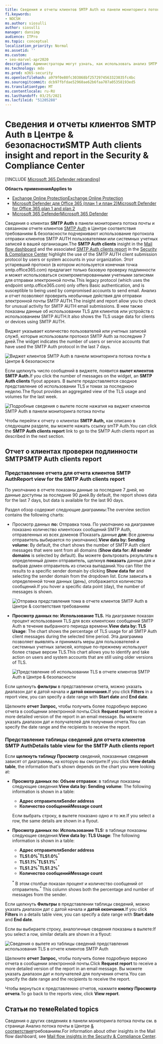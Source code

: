 ```yaml
---
title: Сведения и отчеты клиентов SMTP Auth на панели мониторинга потока почты
f1.keywords:
- NOCSH
ms.author: siosulli
author: siosulli
manager: dansimp
audience: ITPro
ms.topic: conceptual
localization_priority: Normal
ms.assetid: ''
ms.custom:
- seo-marvel-apr2020
description: Администраторы могут узнать, как использовать анализ SMTP Auth и отчет в панели мониторинга потока почты в Центре соответствия требованиям & безопасности для мониторинга отправителей электронной почты в своей организации, которые используют проверку подлинности SMTP (SMTP AUTH) для отправки сообщений электронной почты.
ms.technology: mdo
ms.prod: m365-security
ms.openlocfilehash: a979f0e80fc303868bf2572974563323035fc4bc
ms.sourcegitcommit: dcb97fbfdae52960ae62b6faa707a05358193ed5
ms.translationtype: MT
ms.contentlocale: ru-RU
ms.lasthandoff: 03/25/2021
ms.locfileid: "51205288"
---
```

# <a name="smtp-auth-clients-insight-and-report-in-the-security--compliance-center"></a><span data-ttu-id="1ff9b-103">Сведения и отчеты клиентов SMTP Auth в Центре & безопасности</span><span class="sxs-lookup"><span data-stu-id="1ff9b-103">SMTP Auth clients insight and report in the Security & Compliance Center</span></span>

[!INCLUDE [Microsoft 365 Defender rebranding](../includes/microsoft-defender-for-office.md)]

<span data-ttu-id="1ff9b-104">**Область применения**</span><span class="sxs-lookup"><span data-stu-id="1ff9b-104">**Applies to**</span></span>
- [<span data-ttu-id="1ff9b-105">Exchange Online Protection</span><span class="sxs-lookup"><span data-stu-id="1ff9b-105">Exchange Online Protection</span></span>](exchange-online-protection-overview.md)
- [<span data-ttu-id="1ff9b-106">Microsoft Defender для Office 365 (план 1 и план 2)</span><span class="sxs-lookup"><span data-stu-id="1ff9b-106">Microsoft Defender for Office 365 plan 1 and plan 2</span></span>](defender-for-office-365.md)
- [<span data-ttu-id="1ff9b-107">Microsoft 365 Defender</span><span class="sxs-lookup"><span data-stu-id="1ff9b-107">Microsoft 365 Defender</span></span>](../defender/microsoft-365-defender.md)

<span data-ttu-id="1ff9b-108">Сведения о клиентах **SMTP Auth** в панели мониторинга потока почты [](https://protection.office.com) и связанном отчете клиентов [](mail-flow-insights-v2.md) [SMTP Auth](#smtp-auth-clients-report) в Центре соответствия требованиям & безопасности подчеркивают использование протокола отправки клиентов SMTP AUTH пользователями или системных учетных записей в вашей организации.</span><span class="sxs-lookup"><span data-stu-id="1ff9b-108">The **SMTP Auth clients** insight in the [Mail flow dashboard](mail-flow-insights-v2.md) and the associated [SMTP Auth clients report](#smtp-auth-clients-report) in the [Security & Compliance Center](https://protection.office.com) highlight the use of the SMTP AUTH client submission protocol by users or system accounts in your organization.</span></span> <span data-ttu-id="1ff9b-109">Этот устаревший протокол (в котором используется конечная точка smtp.office365.com) предлагает только базовую проверку подлинности и может использоваться скомпрометированными учетными записями для отправки электронной почты.</span><span class="sxs-lookup"><span data-stu-id="1ff9b-109">This legacy protocol (which uses the endpoint smtp.office365.com) only offers Basic authentication, and is susceptible to being used by compromised accounts to send email.</span></span> <span data-ttu-id="1ff9b-110">Анализ и отчет позволяют проверить необычные действия для отправки электронной почты SMTP AUTH.</span><span class="sxs-lookup"><span data-stu-id="1ff9b-110">The insight and report allow you to check for unusual activity for SMTP AUTH email submissions.</span></span> <span data-ttu-id="1ff9b-111">В нем также показаны данные об использовании TLS для клиентов или устройств с использованием SMTP AUTH.</span><span class="sxs-lookup"><span data-stu-id="1ff9b-111">It also shows the TLS usage data for clients or devices using SMTP AUTH.</span></span>

<span data-ttu-id="1ff9b-112">Виджет указывает количество пользователей или учетных записей служб, которые использовали протокол SMTP Auth за последние 7 дней.</span><span class="sxs-lookup"><span data-stu-id="1ff9b-112">The widget indicates the number of users or service accounts that have used the SMTP Auth protocol in the last 7 days.</span></span>

![Виджет клиентов SMTP Auth в панели мониторинга потока почты в Центре & безопасности](../../media/mfi-smtp-auth-clients-report-widget.png)

<span data-ttu-id="1ff9b-114">Если щелкнуть число сообщений в виджете, появится **вылет клиентов SMTP Auth.**</span><span class="sxs-lookup"><span data-stu-id="1ff9b-114">If you click the number of messages on the widget, an **SMTP Auth clients** flyout appears.</span></span> <span data-ttu-id="1ff9b-115">В вылете предоставляется сводное представление об использовании TLS и томах за последнюю неделю.</span><span class="sxs-lookup"><span data-stu-id="1ff9b-115">The flyout provides an aggregated view of the TLS usage and volumes for the last week.</span></span>

![Подробные сведения о вылете после нажатия на виджет клиентов SMTP Auth в панели мониторинга потока почты](../../media/mfi-smtp-auth-clients-report-details.png)

<span data-ttu-id="1ff9b-117">Чтобы перейти к отчету о клиентах **SMTP Auth,** как описано в следующем разделе, вы можете нажать ссылку smTP Auth.</span><span class="sxs-lookup"><span data-stu-id="1ff9b-117">You can click the **SMTP Auth clients report** link to go to the SMTP Auth clients report as described in the next section.</span></span>

## <a name="smtp-auth-clients-report"></a><span data-ttu-id="1ff9b-118">Отчет о клиентах проверки подлинности SMTP</span><span class="sxs-lookup"><span data-stu-id="1ff9b-118">SMTP Auth clients report</span></span>

### <a name="report-view-for-the-smtp-auth-clients-report"></a><span data-ttu-id="1ff9b-119">Представление отчета для отчета клиентов SMTP Auth</span><span class="sxs-lookup"><span data-stu-id="1ff9b-119">Report view for the SMTP Auth clients report</span></span>

<span data-ttu-id="1ff9b-120">По умолчанию в отчете показаны данные за последние 7 дней, но данные доступны за последние 90 дней.</span><span class="sxs-lookup"><span data-stu-id="1ff9b-120">By default, the report shows data for the last 7 days, but data is available for the last 90 days.</span></span>

<span data-ttu-id="1ff9b-121">Раздел обзор содержит следующие диаграммы:</span><span class="sxs-lookup"><span data-stu-id="1ff9b-121">The overview section contains the following charts:</span></span>

- <span data-ttu-id="1ff9b-122">Просмотр данных **по:** Отправка тома. По умолчанию на диаграмме показано количество клиентских сообщений SMTP Auth, отправленных из всех доменов (Показать данные **для:** Все домены отправитель выбирается по умолчанию).</span><span class="sxs-lookup"><span data-stu-id="1ff9b-122">**View data by: Sending volume**: By default, the chart shows the number of SMTP Auth client messages that were sent from all domains (**Show data for: All sender domains** is selected by default).</span></span> <span data-ttu-id="1ff9b-123">Вы можете фильтровать результаты в определенный домен отправитель, щелкнув **показать** данные для и выбрав домен отправитель из списка выпаданий.</span><span class="sxs-lookup"><span data-stu-id="1ff9b-123">You can filter the results to a specific sender domain by clicking **Show data for** and selecting the sender domain from the dropdown list.</span></span> <span data-ttu-id="1ff9b-124">Если зависать в определенной точке данных (день), отображается количество сообщений.</span><span class="sxs-lookup"><span data-stu-id="1ff9b-124">If you hover a specific data point (day), the number of messages is shown.</span></span>

  ![Отправка представления тома в отчете клиентов SMTP Auth в Центре & соответствия требованиям](../../media/mfi-smtp-auth-clients-report-sending-volume-view.png)

- <span data-ttu-id="1ff9b-126">**Просмотр данных по: Использование TLS.** На диаграмме показан процент использования TLS для всех клиентских сообщений SMTP Auth в течение выбранного периода времени.</span><span class="sxs-lookup"><span data-stu-id="1ff9b-126">**View data by: TLS Usage**: The chart shows the percentage of TLS usage for all SMTP Auth client messages during the selected time period.</span></span> <span data-ttu-id="1ff9b-127">Эта диаграмма позволяет выявлять и принимать меры для пользователей и системных учетных записей, которые по-прежнему используют более старые версии TLS.</span><span class="sxs-lookup"><span data-stu-id="1ff9b-127">This chart allows you to identify and take action on users and system accounts that are still using older versions of TLS.</span></span>

  ![Представление об использовании TLS в отчете клиентов SMTP Auth в Центре & безопасности](../../media/mfi-smtp-auth-clients-report-tls-usage-view.png)

<span data-ttu-id="1ff9b-129">Если щелкнуть **фильтры** в представлении отчета, можно указать диапазон дат **с** датой начала и **датой окончания.**</span><span class="sxs-lookup"><span data-stu-id="1ff9b-129">If you click **Filters** in a report view, you can specify a date range with **Start date** and **End date**.</span></span>

<span data-ttu-id="1ff9b-130">Щелкните **отчет Запрос,** чтобы получить более подробную версию отчета в сообщении электронной почты.</span><span class="sxs-lookup"><span data-stu-id="1ff9b-130">Click **Request report** to receive a more detailed version of the report in an email message.</span></span> <span data-ttu-id="1ff9b-131">Вы можете указать диапазон дат и получателей для получения отчета.</span><span class="sxs-lookup"><span data-stu-id="1ff9b-131">You can specify the date range and the recipients to receive the report.</span></span>

### <a name="details-table-view-for-the-smtp-auth-clients-report"></a><span data-ttu-id="1ff9b-132">Представление таблицы сведений для отчета клиентов SMTP Auth</span><span class="sxs-lookup"><span data-stu-id="1ff9b-132">Details table view for the SMTP Auth clients report</span></span>

<span data-ttu-id="1ff9b-133">Если **щелкнуть таблицу Просмотр** сведений, показанные сведения зависят от диаграммы, на которую вы смотрите:</span><span class="sxs-lookup"><span data-stu-id="1ff9b-133">If you click **View details table**, the information that's shown depends on the chart you were looking at:</span></span>

- <span data-ttu-id="1ff9b-134">**Просмотр данных по: Объем отправки:** в таблице показаны следующие сведения:</span><span class="sxs-lookup"><span data-stu-id="1ff9b-134">**View data by: Sending volume**: The following information is shown in a table:</span></span>

  - <span data-ttu-id="1ff9b-135">**Адрес отправителя**</span><span class="sxs-lookup"><span data-stu-id="1ff9b-135">**Sender address**</span></span>
  - <span data-ttu-id="1ff9b-136">**Количество сообщений**</span><span class="sxs-lookup"><span data-stu-id="1ff9b-136">**Message count**</span></span>

  <span data-ttu-id="1ff9b-137">Если выбрать строку, в вылете показано одно и то же.</span><span class="sxs-lookup"><span data-stu-id="1ff9b-137">If you select a row, the same details are shown in a flyout.</span></span>

- <span data-ttu-id="1ff9b-138">**Просмотр данных по: Использование TLS:** в таблице показаны следующие сведения:</span><span class="sxs-lookup"><span data-stu-id="1ff9b-138">**View data by: TLS Usage**: The following information is shown in a table:</span></span>

  - <span data-ttu-id="1ff9b-139">**Адрес отправителя**</span><span class="sxs-lookup"><span data-stu-id="1ff9b-139">**Sender address**</span></span>
  - <span data-ttu-id="1ff9b-140">**TLS1.0%**<sup>\*</sup></span><span class="sxs-lookup"><span data-stu-id="1ff9b-140">**TLS1.0%**<sup>\*</sup></span></span>
  - <span data-ttu-id="1ff9b-141">**TLS1.1%**<sup>\*</sup></span><span class="sxs-lookup"><span data-stu-id="1ff9b-141">**TLS1.1%**<sup>\*</sup></span></span>
  - <span data-ttu-id="1ff9b-142">**TLS1.2%**<sup>\*</sup></span><span class="sxs-lookup"><span data-stu-id="1ff9b-142">**TLS1.2%**<sup>\*</sup></span></span>
  - <span data-ttu-id="1ff9b-143">**Количество сообщений**</span><span class="sxs-lookup"><span data-stu-id="1ff9b-143">**Message count**</span></span>

  <span data-ttu-id="1ff9b-144"><sup>\*</sup> В этом столбце показан процент и количество сообщений от отправитель.</span><span class="sxs-lookup"><span data-stu-id="1ff9b-144"><sup>\*</sup> This column shows both the percentage and number of messages from the sender.</span></span>

<span data-ttu-id="1ff9b-145">Если щелкнуть **Фильтры** в представлении таблицы сведений, можно указать диапазон дат с датой начала и  **датой окончания.**</span><span class="sxs-lookup"><span data-stu-id="1ff9b-145">If you click **Filters** in a details table view, you can specify a date range with **Start date** and **End date**.</span></span>

<span data-ttu-id="1ff9b-146">Если вы выбираете строку, аналогичные сведения показаны в вылете:</span><span class="sxs-lookup"><span data-stu-id="1ff9b-146">If you select a row, similar details are shown in a flyout:</span></span>

![Сведения о вылете из таблицы сведений представления использования TLS в отчете клиентов SMTP Auth](../../media/mfi-smtp-auth-clients-report-tls-usage-view-view-details-table-details.png)

<span data-ttu-id="1ff9b-148">Щелкните **отчет Запрос,** чтобы получить более подробную версию отчета в сообщении электронной почты.</span><span class="sxs-lookup"><span data-stu-id="1ff9b-148">Click **Request report** to receive a more detailed version of the report in an email message.</span></span> <span data-ttu-id="1ff9b-149">Вы можете указать диапазон дат и получателей для получения отчета.</span><span class="sxs-lookup"><span data-stu-id="1ff9b-149">You can specify the date range and the recipients to receive the report.</span></span>

<span data-ttu-id="1ff9b-150">Чтобы вернуться к представлению отчетов, нажмите **кнопку Просмотр отчета**.</span><span class="sxs-lookup"><span data-stu-id="1ff9b-150">To go back to the reports view, click **View report**.</span></span>

## <a name="related-topics"></a><span data-ttu-id="1ff9b-151">Статьи по теме</span><span class="sxs-lookup"><span data-stu-id="1ff9b-151">Related topics</span></span>

<span data-ttu-id="1ff9b-152">Сведения о других сведениях в панели мониторинга потока почты см. в странице Анализ потока почты в Центре [& соответствия](mail-flow-insights-v2.md)требованиям.</span><span class="sxs-lookup"><span data-stu-id="1ff9b-152">For information about other insights in the Mail flow dashboard, see [Mail flow insights in the Security & Compliance Center](mail-flow-insights-v2.md).</span></span>
